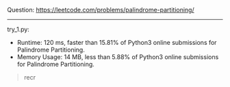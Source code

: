 Question: https://leetcode.com/problems/palindrome-partitioning/

---

try_1.py:
* Runtime: 120 ms, faster than 15.81% of Python3 online submissions for Palindrome Partitioning.
* Memory Usage: 14 MB, less than 5.88% of Python3 online submissions for Palindrome Partitioning.

> recr

